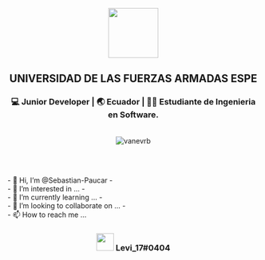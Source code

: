 </div>
<p align="center">
<img width="100px" src="https://avatars.githubusercontent.com/u/67701134?s=60&v=4"/>
<br>
<div align="center">	
<h2>UNIVERSIDAD DE LAS FUERZAS ARMADAS ESPE</h2>
<div align="center">
<h3>💻 Junior Developer | 🌏 Ecuador | 👩‍💼  Estudiante de Ingenieria en Software.</h3>
<br>
<img src=https://github-readme-stats.vercel.app/api?username=sebastian-paucar&show_icons=true&theme=tokyonight alt=vanevrb />
</p>
<br>
<p align="left">
<br>
- 👋 Hi, I’m @Sebastian-Paucar
- <br>
- 👀 I’m interested in ...
- <br>
- 🌱 I’m currently learning ...
- <br>
- 💞️ I’m looking to collaborate on ...
- <br>
- 📫 How to reach me ...
<br>
<div align="center">
<h3>  <img src="https://img.icons8.com/plasticine/50/000000/discord-logo.png" width="35px">   Levi_17#0404    </h3>
</div>
<!---
Sebastian-Paucar/Sebastian-Paucar is a ✨ special ✨ repository because its `README.md` (this file) appears on your GitHub profile.
You can click the Preview link to take a look at your changes.
--->
